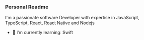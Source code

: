 ### Personal Readme

I'm a passionate software Developer with expertise in JavaScript, TypeScript, React, React Native and Nodejs

- 🌱 I’m currently learning: Swift






